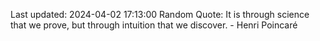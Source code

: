 Last updated: 2024-04-02 17:13:00
Random Quote: It is through science that we prove, but through intuition that we discover. - Henri Poincaré